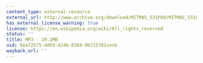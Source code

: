 ```yaml
---
content_type: external-resource
external_url: http://www.archive.org/download/MITMAS_531F09/MITMAS_531F09_lec01_1.mp3
has_external_license_warning: true
license: https://en.wikipedia.org/wiki/All_rights_reserved
status: ''
title: MP3 - 19.2MB
uid: 6ea72575-dd59-424b-8364-9b715781cecb
wayback_url: ''
---
```

